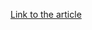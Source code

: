 [Link to the article](https://securityaffairs.com/180092/apt/lamehug-first-ai-powered-malware-linked-to-russias-apt28.html)
